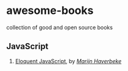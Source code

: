 # awesome-books

collection of good and open source books

## JavaScript

1. [Eloquent JavaScript](https://eloquentjavascript.net/), by [_Marijn Haverbeke_](https://marijnhaverbeke.nl/)
